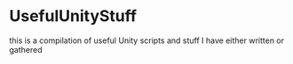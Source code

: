 UsefulUnityStuff
================

this is a compilation of useful Unity scripts and stuff I have either written or gathered
